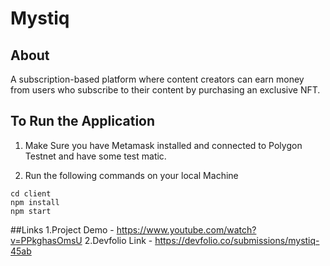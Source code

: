 # Mystiq
## About
A subscription-based platform where content creators can earn money from users who subscribe to their content by purchasing an exclusive NFT.
## To Run the Application


1. Make Sure you have Metamask installed and connected to Polygon Testnet and have some test matic.

2. Run the following commands on your local Machine
```
cd client
npm install
npm start
```
##Links
1.Project Demo - https://www.youtube.com/watch?v=PPkghasOmsU
2.Devfolio Link - https://devfolio.co/submissions/mystiq-45ab
